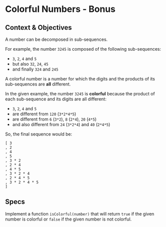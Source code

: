 # Colorful Numbers - Bonus

## Context & Objectives

A number can be decomposed in sub-sequences.

For example, the number `3245` is composed of the following sub-sequences:
* `3`, `2`, `4` and `5`
* but also `32`, `24`, `45`
* and finally `324` and `245`

A colorful number is a number for which the digits and the products of its
sub-sequences are **all** different.

In the given example, the number `3245` is **colorful** because the product
of each sub-sequence and its digits are all different:

* `3`, `2`, `4` and `5`
* are different from `120` (`3*2*4*5`)
* are different from `6` (`3*2`), `8` (`2*4`), `20` (`4*5`)
* and also different from `24` (`3*2*4`) and `40` (`2*4*5`)

So, the final sequence would be:

```
[ 3
, 2
, 4
, 5
, 3 * 2
, 2 * 4
, 4 * 5
, 3 * 2 * 4
, 2 * 4 * 5
, 3 * 2 * 4 * 5
]
```

## Specs

Implement a function `isColorful(number)` that will return `true` if the
given number is colorful or `false` if the given number is not colorful.
